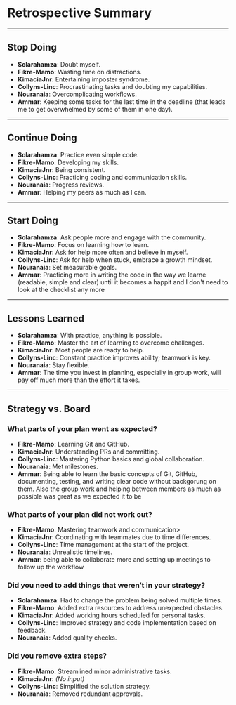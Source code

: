 <!-- this template is for inspiration, feel free to change it however you like! -->

# Retrospective Summary  

---

## Stop Doing  

- **Solarahamza**: Doubt myself.  
- **Fikre-Mamo**: Wasting time on distractions.  
- **KimaciaJnr**: Entertaining imposter syndrome.  
- **Collyns-Linc**: Procrastinating tasks and doubting my capabilities.  
- **Nouranaia**: Overcomplicating workflows.
- **Ammar**: Keeping some tasks for the last time in the deadline (that leads
 me to get overwhelmed by some of them in one day).

---

## Continue Doing  

- **Solarahamza**: Practice even simple code.  
- **Fikre-Mamo**: Developing my skills.  
- **KimaciaJnr**: Being consistent.  
- **Collyns-Linc**: Practicing coding and communication skills.
- **Nouranaia**: Progress reviews.
- **Ammar**: Helping my peers as much as I can.

---

## Start Doing  

- **Solarahamza**: Ask people more and engage with the community.  
- **Fikre-Mamo**: Focus on learning how to learn.  
- **KimaciaJnr**: Ask for help more often and believe in myself.  
- **Collyns-Linc**: Ask for help when stuck, embrace a growth mindset.  
- **Nouranaia**: Set measurable goals.
- **Ammar**: Practicing more in writing the code in the way
we learne (readable, simple and clear) until it becomes a happit and
I don't need to look at the checklist any more

---

## Lessons Learned  

- **Solarahamza**: With practice, anything is possible.  
- **Fikre-Mamo**: Master the art of learning to overcome challenges.  
- **KimaciaJnr**: Most people are ready to help.  
- **Collyns-Linc**: Constant practice improves ability; teamwork is key.  
- **Nouranaia**: Stay flexible.
- **Ammar**: The time you invest in planning, especially in group work,
will pay off much more than the effort it takes.

---

## Strategy vs. Board  

### What parts of your plan went as expected?  

- **Fikre-Mamo**: Learning Git and GitHub.  
- **KimaciaJnr**: Understanding PRs and committing.  
- **Collyns-Linc**: Mastering Python basics and global collaboration.  
- **Nouranaia**: Met milestones.
- **Ammar**: Being able to learn the basic concepts of Git,
GitHub, documenting, testing, and writing clear code without
backgorung on them.
Also the group work and helping between members as much as possible
was great as we expected it to be

### What parts of your plan did not work out?

- **Fikre-Mamo**: Mastering teamwork and communication>
- **KimaciaJnr**: Coordinating with teammates due to time differences.  
- **Collyns-Linc**: Time management at the start of the project.  
- **Nouranaia**: Unrealistic timelines.
- **Ammar**: being able to collaborate more and setting up meetings to
follow up the workflow

### Did you need to add things that weren’t in your strategy?

- **Solarahamza**: Had to change the problem being solved multiple times.  
- **Fikre-Mamo**: Added extra resources to address unexpected obstacles.  
- **KimaciaJnr**: Added working hours scheduled for personal tasks.  
- **Collyns-Linc**: Improved strategy and code implementation based on feedback.
- **Nouranaia**: Added quality checks.  

### Did you remove extra steps?  
  
- **Fikre-Mamo**: Streamlined minor administrative tasks.  
- **KimaciaJnr**: *(No input)*  
- **Collyns-Linc**: Simplified the solution strategy.  
- **Nouranaia**: Removed redundant approvals.
  